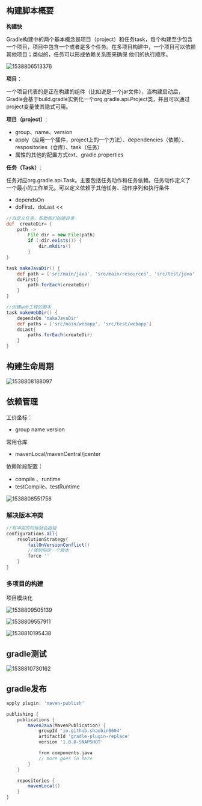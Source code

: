 ## 构建脚本概要

**构建快**

​	Gradle构建中的两个基本概念是项目（project）和任务task，每个构建至少包含一个项目，项目中包含一个或者是多个任务。在多项目构建中，一个项目可以依赖其他项目；类似的，任务可以形成依赖关系图来确保 他们的执行顺序。

![1538806513376](../../../../../AppData/Roaming/Typora/typora-user-images/1538806513376.png)

**项目**：

一个项目代表的是正在构建的组件（比如说是一个jar文件），当构建启动后，Gradle会基于build.gradle实例化一个org.gradle.api.Project类，并且可以通过project变量使其隐式可用。

**项目（project）**:

- group、name、version
- apply（应用一个插件，project上的一个方法）、dependencies（依赖）、respositories（仓库）、task（任务）
- 属性的其他的配置方式ext、gradle.properties

**任务（Task）**:

​	任务对应org.gradle.api.Task。主要包括任务动作和任务依赖。任务动作定义了一个最小的工作单元。可以定义依赖于其他任务、动作序列和执行条件

- dependsOn
- doFirst、doLast <<

```groovy
//自定义任务，帮助我们创建目录
def  createDir= {
    path ->
        File dir = new File(path)
        if (!dir.exists()) {
            dir.mkdirs()
        }
}

task makeJavaDir() {
    def path = ['src/main/java', 'src/main/resources', 'src/test/java', 'src/test/resources']
    doFirst{
        path.forEach(createDir)
    }
}

//创建web工程的脚本
task makeWebDir() {
    dependsOn 'makeJavaDir'
    def paths = ['src/main/webapp', 'src/test/webapp']
    doLast{
        paths.forEach(createDir)
    }
}
```

## 构建生命周期

![1538808188097](../../../../../AppData/Roaming/Typora/typora-user-images/1538808188097.png)

## 依赖管理

工价坐标：

- group name version

常用仓库

- mavenLocal/mavenCentral/jcenter

依赖阶段配置：

- compile 、runtime
- testCompile、testRuntime

![1538808551758](../../../../../AppData/Roaming/Typora/typora-user-images/1538808551758.png)

### 解决版本冲突

```groovy
//有冲突的时候就会报错
configurations.all{
    resolutionStrategy{
        failOnVersionConflict()
        //强制指定一个版本
        force ''
    }
}
```



### 多项目的构建

项目模块化

![1538809505139](../../../../../AppData/Roaming/Typora/typora-user-images/1538809505139.png)

![1538809557911](../../../../../AppData/Roaming/Typora/typora-user-images/1538809557911.png)

![1538810195438](../../../../../AppData/Roaming/Typora/typora-user-images/1538810195438.png)

## gradle测试

  ![1538810730162](../../../../../AppData/Roaming/Typora/typora-user-images/1538810730162.png)

## gradle发布

```groovy
apply plugin: 'maven-publish'

publishing {
    publications {
        mavenJava(MavenPublication) {
            groupId 'io.github.shaobin0604'
            artifactId 'gradle-plugin-replace'
            version '1.0.0-SNAPSHOT'

            from components.java
            // more goes in here
        }
    }

    repositories {
        mavenLocal()
    }
}
```

